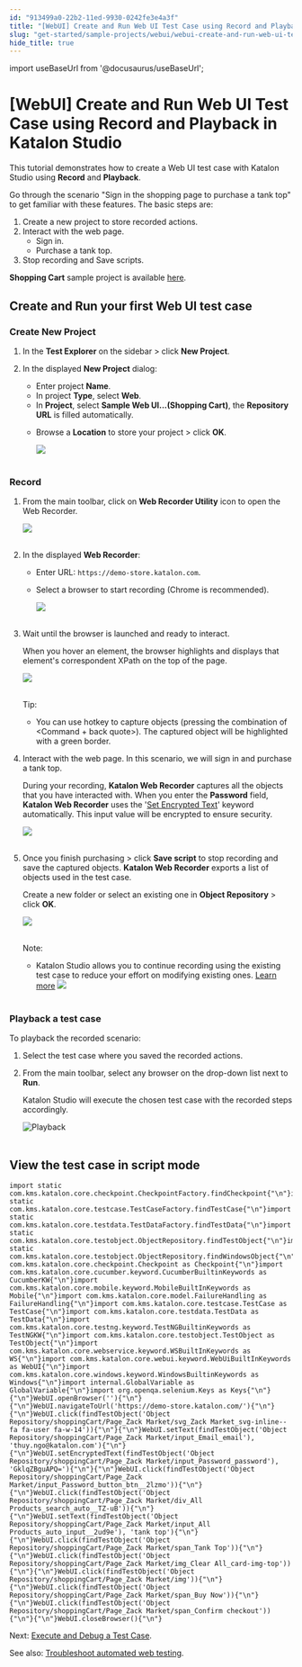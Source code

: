 ```yaml
---
id: "913499a0-22b2-11ed-9930-0242fe3e4a3f"
title: "[WebUI] Create and Run Web UI Test Case using Record and Playback in Katalon Studio"
slug: "get-started/sample-projects/webui/webui-create-and-run-web-ui-test-case-using-record-and-playback-in-katalon-studio"
hide_title: true
---
```

import useBaseUrl from '@docusaurus/useBaseUrl';


# <a id="id" class="anchor_top_offset"/><a id="ariaid-title1" class="anchor_top_offset"/>[WebUI] Create and Run Web UI Test Case using Record and Playback in <span xmlns="http://www.w3.org/1999/xhtml" className="ph">Katalon Studio</span> 

<p xmlns="http://www.w3.org/1999/xhtml" className="p">This tutorial demonstrates how to create a Web UI test case with   <span className="ph">Katalon Studio</span> using <strong className="ph b">Record</strong> and   <strong className="ph b">Playback</strong>.</p> 
<p xmlns="http://www.w3.org/1999/xhtml" className="p">Go through the scenario "Sign in the shopping page to purchase a   tank top" to get familiar with these features. The basic steps   are:</p> 
<ol xmlns="http://www.w3.org/1999/xhtml" className="ol"><li className="li">Create a new project to store recorded actions.</li><li className="li">Interact with the web page.      <ul className="ul"><li className="li">Sign in.</li><li className="li">Purchase a tank top.</li></ul>   </li><li className="li">Stop recording and Save scripts.</li></ol> 
<p xmlns="http://www.w3.org/1999/xhtml" className="p">   <strong className="ph b">Shopping Cart</strong> sample project is available <a className="xref j-external-link" href="https://github.com/katalon-studio-samples/shopping-cart-tests" target="_blank">here</a>.</p> 

## <a id="id_1" class="anchor_top_offset"/>Create and Run your first Web UI test case


### <a id="id_2" class="anchor_top_offset"/>Create New Project

<ol xmlns="http://www.w3.org/1999/xhtml" className="ol"><li className="li">     <p className="p">In the <strong className="ph b">Test Explorer</strong> on the sidebar &gt; click       <strong className="ph b">New Project</strong>.</p>   </li><li className="li">     <p className="p">In the displayed <strong className="ph b">New Project</strong> dialog:</p>     <ul className="ul"><li className="li">Enter project <strong className="ph b">Name</strong>.</li><li className="li">In project <strong className="ph b">Type</strong>, select         <strong className="ph b">Web</strong>.</li><li className="li">In <strong className="ph b">Project</strong>, select <strong className="ph b">Sample Web           UI...(Shopping Cart)</strong>, the <strong className="ph b">Repository URL</strong>         is filled automatically.</li><li className="li">         <p className="p">Browse a <strong className="ph b">Location</strong> to store your project &gt;           click <strong className="ph b">OK</strong>.</p>         <p className="p">           <img className="image" src={useBaseUrl("https://github.com/katalon-studio/docs-images/raw/master/katalon-studio/docs/recording-webui-test/new-project.png")} width={750} /><br /><br />         </p>       </li></ul>   </li></ol> 

### <a id="id_3" class="anchor_top_offset"/>Record

<ol xmlns="http://www.w3.org/1999/xhtml" className="ol"><li className="li">     <p className="p">From the main toolbar, click on <strong className="ph b">Web Recorder Utility</strong> icon to open the Web Recorder.</p>     <p className="p"> <img className="image" src={useBaseUrl("https://github.com/katalon-studio/docs-images/raw/master/katalon-studio/docs/recording-webui-test/web-record-icon.png")} width={250} /><br /><br />     </p>   </li><li className="li">     <p className="p">In the displayed <strong className="ph b">Web Recorder</strong>:</p>     <ul className="ul"><li className="li">Enter URL: <code className="ph codeph">https://demo-store.katalon.com</code>.</li><li className="li">         <p className="p">Select a browser to start recording (Chrome is recommended).</p>         <p className="p"> <img className="image" src={useBaseUrl("https://github.com/katalon-studio/docs-images/raw/master/katalon-studio/docs/recording-webui-test/selectb-browser.png")} width={750} /><br /><br />         </p>       </li></ul>   </li><li className="li">     <p className="p">Wait until the browser is launched and ready to interact.</p>     <p className="p">When you hover an element, the browser highlights and displays that element's correspondent XPath on the top of the page.</p>     <p className="p"> <img className="image" src={useBaseUrl("https://github.com/katalon-studio/docs-images/raw/master/katalon-studio/docs/recording-webui-test/xpath.png")} /><br /><br />     </p>     <div className="note tip note_tip"><span className="note__title">Tip:</span>        <ul className="ul"><li className="li">           <p className="p">You can use hotkey to capture objects (pressing the combination of &lt;Command + back quote&gt;). The captured object will be highlighted with a green border.</p>         </li></ul>     </div>   </li><li className="li">     <p className="p">Interact with the web page. In this scenario, we will sign in and purchase a tank top.</p>     <p className="p">During your recording, <strong className="ph b">Katalon Web Recorder</strong> captures all the objects that you have interacted with. When you enter the <strong className="ph b">Password</strong> field, <strong className="ph b">Katalon Web Recorder</strong> uses the '<a className="xref" href="/author/keywords/keyword-description-in-katalon-studio/web-ui-keywords/webui-set-encrypted-text">Set Encrypted Text</a>' keyword automatically. This input value will be encrypted to ensure security.</p>     <p className="p"> <img className="image" src={useBaseUrl("https://github.com/katalon-studio/docs-images/raw/master/katalon-studio/docs/recording-webui-test/recorded-actions.png")} width={750} /><br /><br />     </p>   </li><li className="li">     <p className="p">Once you finish purchasing &gt; click <strong className="ph b">Save script</strong> to stop recording and save the captured objects. <strong className="ph b">Katalon Web Recorder</strong> exports a list of objects used in the test case.</p>     <p className="p">Create a new folder or select an existing one in <strong className="ph b">Object Repository</strong> &gt; click <strong className="ph b">OK</strong>.</p>     <p className="p"> <img className="image" src={useBaseUrl("https://github.com/katalon-studio/docs-images/raw/master/katalon-studio/docs/recording-webui-test/select-repo.png")} width={750} /><br /><br />     </p>     <div className="note note note_note"><span className="note__title">Note:</span>        <ul className="ul"><li className="li"><span className="ph">Katalon Studio</span> allows you to continue recording using the existing test case to reduce your effort on modifying existing ones. <a className="xref" href="/author/record-and-spy/webui-record-and-spy-utilities/record-web-utility-in-katalon-studio#id_2">Learn more</a>           <img className="image" src={useBaseUrl("https://github.com/katalon-studio/docs-images/raw/master/katalon-studio/docs/recording-webui-test/test-case-modifying.png")} width={750} /><br /><br />         </li></ul>     </div>   </li></ol> 

### <a id="id_4" class="anchor_top_offset"/>Playback a test case

<p xmlns="http://www.w3.org/1999/xhtml" className="p">To playback the recorded scenario:</p> 
<ol xmlns="http://www.w3.org/1999/xhtml" className="ol"><li className="li">Select the test case where you saved the recorded actions.</li><li className="li">     <p className="p">From the main toolbar, select any browser on the drop-down list       next to <strong className="ph b">Run</strong>.</p>     <p className="p">Katalon Studio will execute the chosen test case with the       recorded steps accordingly.</p>     <p className="p">       <img className="image" src={useBaseUrl("https://github.com/katalon-studio/docs-images/raw/master/katalon-studio/docs/healthcare-samples/KS-TOOLBAR-Chrome.png")} width={250} alt="Playback" /><br /><br />     </p>   </li></ol> 

## <a id="id_5" class="anchor_top_offset"/>View the test case in script mode

<pre xmlns="http://www.w3.org/1999/xhtml" className="pre codeblock"><code>import static com.kms.katalon.core.checkpoint.CheckpointFactory.findCheckpoint{"\n"}import static com.kms.katalon.core.testcase.TestCaseFactory.findTestCase{"\n"}import static com.kms.katalon.core.testdata.TestDataFactory.findTestData{"\n"}import static com.kms.katalon.core.testobject.ObjectRepository.findTestObject{"\n"}import static com.kms.katalon.core.testobject.ObjectRepository.findWindowsObject{"\n"}import com.kms.katalon.core.checkpoint.Checkpoint as Checkpoint{"\n"}import com.kms.katalon.core.cucumber.keyword.CucumberBuiltinKeywords as CucumberKW{"\n"}import com.kms.katalon.core.mobile.keyword.MobileBuiltInKeywords as Mobile{"\n"}import com.kms.katalon.core.model.FailureHandling as FailureHandling{"\n"}import com.kms.katalon.core.testcase.TestCase as TestCase{"\n"}import com.kms.katalon.core.testdata.TestData as TestData{"\n"}import com.kms.katalon.core.testng.keyword.TestNGBuiltinKeywords as TestNGKW{"\n"}import com.kms.katalon.core.testobject.TestObject as TestObject{"\n"}import com.kms.katalon.core.webservice.keyword.WSBuiltInKeywords as WS{"\n"}import com.kms.katalon.core.webui.keyword.WebUiBuiltInKeywords as WebUI{"\n"}import com.kms.katalon.core.windows.keyword.WindowsBuiltinKeywords as Windows{"\n"}import internal.GlobalVariable as GlobalVariable{"\n"}import org.openqa.selenium.Keys as Keys{"\n"}{"\n"}WebUI.openBrowser(''){"\n"}{"\n"}WebUI.navigateToUrl('https://demo-store.katalon.com/'){"\n"}{"\n"}WebUI.click(findTestObject('Object Repository/shoppingCart/Page_Zack Market/svg_Zack Market_svg-inline--fa fa-user fa-w-14')){"\n"}{"\n"}WebUI.setText(findTestObject('Object Repository/shoppingCart/Page_Zack Market/input_Email_email'), 'thuy.ngo@katalon.com'){"\n"}{"\n"}WebUI.setEncryptedText(findTestObject('Object Repository/shoppingCart/Page_Zack Market/input_Password_password'), 'GklqZBguAPQ='){"\n"}{"\n"}WebUI.click(findTestObject('Object Repository/shoppingCart/Page_Zack Market/input_Password_button_btn__2lzmo')){"\n"}{"\n"}WebUI.click(findTestObject('Object Repository/shoppingCart/Page_Zack Market/div_All Products_search_auto__TZ-uB')){"\n"}{"\n"}WebUI.setText(findTestObject('Object Repository/shoppingCart/Page_Zack Market/input_All Products_auto_input__2ud9e'), 'tank top'){"\n"}{"\n"}WebUI.click(findTestObject('Object Repository/shoppingCart/Page_Zack Market/span_Tank Top')){"\n"}{"\n"}WebUI.click(findTestObject('Object Repository/shoppingCart/Page_Zack Market/img_Clear All_card-img-top')){"\n"}{"\n"}WebUI.click(findTestObject('Object Repository/shoppingCart/Page_Zack Market/img')){"\n"}{"\n"}WebUI.click(findTestObject('Object Repository/shoppingCart/Page_Zack Market/span_Buy Now')){"\n"}{"\n"}WebUI.click(findTestObject('Object Repository/shoppingCart/Page_Zack Market/span_Confirm checkout')){"\n"}{"\n"}WebUI.closeBrowser(){"\n"}</code></pre> 
<p xmlns="http://www.w3.org/1999/xhtml" className="p">Next: <a className="xref" href="/execute/execute-tests-with-katalon-studio/execute-a-test-case-in-katalon-studio">Execute     and Debug a Test Case</a>.</p> 
<p xmlns="http://www.w3.org/1999/xhtml" className="p">See also:  <a className="xref" href="/author/troubleshooting-for-test-authoring/troubleshoot-web-automated-testing/troubleshoot-web-test-execution-exceptions-overview">Troubleshoot     automated web testing</a>.</p> 
